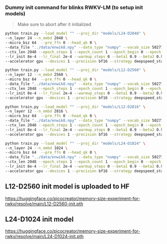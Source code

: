 ### Dummy init command for blinks RWKV-LM (to setup init models)
> Make sure to abort after it initialized

```bash
python train.py --load_model "" --proj_dir "models/L24-D2048" \
--n_layer 24 --n_embd 2048 \
--micro_bsz 64  --pre_ffn 0 --head_qk 0 \
--data_file "../data/enwik8.npy" --data_type "numpy" --vocab_size 50277 \
--ctx_len 2048 --epoch_steps 1 --epoch_count 1 --epoch_begin 0 --epoch_save 1 \
--lr_init 8e-4 --lr_final 2e-4 --warmup_steps 0 --beta1 0.9 --beta2 0.99 --adam_eps 1e-8 \
--accelerator gpu --devices 1 --precision bf16 --strategy deepspeed_stage_2_offload --grad_cp 0

python train.py --load_model "" --proj_dir "models/L12-D2560" \
--n_layer 12 --n_embd 2560 \
--micro_bsz 64  --pre_ffn 0 --head_qk 0 \
--data_file "../data/enwik8.npy" --data_type "numpy" --vocab_size 50277 \
--ctx_len 2048 --epoch_steps 1 --epoch_count 1 --epoch_begin 0 --epoch_save 1 \
--lr_init 8e-4 --lr_final 2e-4 --warmup_steps 0 --beta1 0.9 --beta2 0.99 --adam_eps 1e-8 \
--accelerator gpu --devices 1 --precision bf16 --strategy deepspeed_stage_2_offload --grad_cp 0

python train.py --load_model "" --proj_dir "models/L12-D2816" \
--n_layer 12 --n_embd 2816 \
--micro_bsz 64  --pre_ffn 0 --head_qk 0 \
--data_file "../data/enwik8.npy" --data_type "numpy" --vocab_size 50277 \
--ctx_len 2048 --epoch_steps 1 --epoch_count 1 --epoch_begin 0 --epoch_save 1 \
--lr_init 8e-4 --lr_final 2e-4 --warmup_steps 0 --beta1 0.9 --beta2 0.99 --adam_eps 1e-8 \
--accelerator gpu --devices 1 --precision bf16 --strategy deepspeed_stage_2_offload --grad_cp 0

python train.py --load_model "" --proj_dir "models/L24-D1024" \
--n_layer 24 --n_embd 1024 \
--micro_bsz 64  --pre_ffn 0 --head_qk 0 \
--data_file "../data/enwik8.npy" --data_type "numpy" --vocab_size 50277 \
--ctx_len 2048 --epoch_steps 1 --epoch_count 1 --epoch_begin 0 --epoch_save 1 \
--lr_init 8e-4 --lr_final 2e-4 --warmup_steps 0 --beta1 0.9 --beta2 0.99 --adam_eps 1e-8 \
--accelerator gpu --devices 1 --precision bf16 --strategy deepspeed_stage_2_offload --grad_cp 0
```

## L12-D2560 init model is uploaded to HF
https://huggingface.co/picocreator/memory-size-experiment-for-rwkv/resolve/main/L12-D2560-init.pth

## L24-D1024 init model
https://huggingface.co/picocreator/memory-size-experiment-for-rwkv/resolve/main/L24-D1024-init.pth